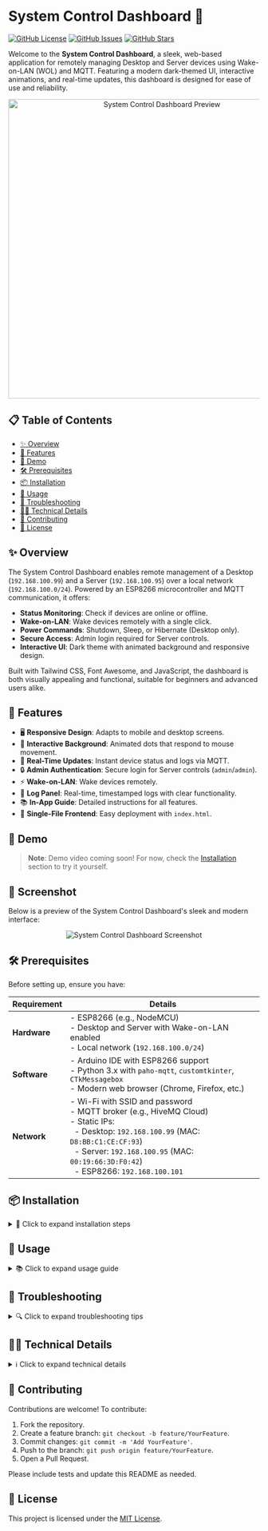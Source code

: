 # System Control Dashboard 🚀

[![GitHub License](https://img.shields.io/github/license/xai-org/grok)](https://github.com/xai-org/grok/blob/main/LICENSE) 
[![GitHub Issues](https://img.shields.io/github/issues-raw/xai-org/grok)](https://github.com/xai-org/grok/issues) 
[![GitHub Stars](https://img.shields.io/github/stars/xai-org/grok)](https://github.com/xai-org/grok/stargazers)

Welcome to the **System Control Dashboard**, a sleek, web-based application for remotely managing Desktop and Server devices using Wake-on-LAN (WOL) and MQTT. Featuring a modern dark-themed UI, interactive animations, and real-time updates, this dashboard is designed for ease of use and reliability.

<p align="center">
  <img src="https://codewizard-404.github.io/ESP-desktop-control-dashboard/" alt="System Control Dashboard Preview" width="600">
</p>

## 📋 Table of Contents

- [✨ Overview](#-overview)
- [🌟 Features](#-features)
- [🎥 Demo](#-demo)
- [🛠️ Prerequisites](#-prerequisites)
- [📦 Installation](#-installation)
- [📖 Usage](#-usage)
- [🐛 Troubleshooting](#-troubleshooting)
- [🧑‍💻 Technical Details](#-technical-details)
- [🤝 Contributing](#-contributing)
- [📜 License](#-license)

## ✨ Overview

The System Control Dashboard enables remote management of a Desktop (`192.168.100.99`) and a Server (`192.168.100.95`) over a local network (`192.168.100.0/24`). Powered by an ESP8266 microcontroller and MQTT communication, it offers:

- **Status Monitoring**: Check if devices are online or offline.
- **Wake-on-LAN**: Wake devices remotely with a single click.
- **Power Commands**: Shutdown, Sleep, or Hibernate (Desktop only).
- **Secure Access**: Admin login required for Server controls.
- **Interactive UI**: Dark theme with animated background and responsive design.

Built with Tailwind CSS, Font Awesome, and JavaScript, the dashboard is both visually appealing and functional, suitable for beginners and advanced users alike.

## 🌟 Features

- 🖥️ **Responsive Design**: Adapts to mobile and desktop screens.
- 🎨 **Interactive Background**: Animated dots that respond to mouse movement.
- 🔄 **Real-Time Updates**: Instant device status and logs via MQTT.
- 🔒 **Admin Authentication**: Secure login for Server controls (`admin`/`admin`).
- ⚡ **Wake-on-LAN**: Wake devices remotely.
- 📜 **Log Panel**: Real-time, timestamped logs with clear functionality.
- 📚 **In-App Guide**: Detailed instructions for all features.
- 🚀 **Single-File Frontend**: Easy deployment with `index.html`.

## 🎥 Demo

> **Note**: Demo video coming soon! For now, check the [Installation](#-installation) section to try it yourself.

## 📸 Screenshot

Below is a preview of the System Control Dashboard's sleek and modern interface:

<p align="center">
  <img src="https://raw.githubusercontent.com/CodeWizard-404/ESP-desktop-control-dashboard/refs/heads/main/Wep-page.png" alt="System Control Dashboard Screenshot">
</p>

## 🛠️ Prerequisites

Before setting up, ensure you have:

| Requirement | Details |
|-------------|---------|
| **Hardware** | - ESP8266 (e.g., NodeMCU)<br>- Desktop and Server with Wake-on-LAN enabled<br>- Local network (`192.168.100.0/24`) |
| **Software** | - Arduino IDE with ESP8266 support<br>- Python 3.x with `paho-mqtt`, `customtkinter`, `CTkMessagebox`<br>- Modern web browser (Chrome, Firefox, etc.) |
| **Network** | - Wi-Fi with SSID and password<br>- MQTT broker (e.g., HiveMQ Cloud)<br>- Static IPs:<br>&nbsp;&nbsp;- Desktop: `192.168.100.99` (MAC: `D8:BB:C1:CE:CF:93`)<br>&nbsp;&nbsp;- Server: `192.168.100.95` (MAC: `00:19:66:3D:F0:42`)<br>&nbsp;&nbsp;- ESP8266: `192.168.100.101` |

## 📦 Installation

<details>
<summary>🔧 Click to expand installation steps</summary>

1. **Clone the Repository**:
   ```bash
   git clone https://github.com/your-username/system-control-dashboard.git
   cd system-control-dashboard
   ```

2. **Set Up the ESP8266**:
   - Install [Arduino IDE](https://www.arduino.cc/en/software) and add [ESP8266 board support](https://github.com/esp8266/Arduino).
   - Install libraries: `ESP8266WiFi`, `PubSubClient`, `ESPping`.
   - Open `esp8266.ino` in Arduino IDE.
   - Update Wi-Fi credentials:
     ```cpp
     const char* ssid = "Your-WiFi-SSID";
     const char* password = "Your-WiFi-Password";
     ```
   - Update MQTT broker details (if using a custom broker):
     ```cpp
     const char* mqttServer = "your-mqtt-broker";
     const char* mqttUser = "your-mqtt-username";
     const char* mqttPassword = "your-mqtt-password";
     ```
   - Upload to ESP8266.

3. **Set Up the Desktop Client**:
   - Install Python 3.x and required libraries:
     ```bash
     pip install paho-mqtt customtkinter CTkMessagebox
     ```
   - Save the Python script as `desktop_client.py`.
   - Update MQTT broker details (if necessary):
     ```python
     MQTT_SERVER = "your-mqtt-broker"
     MQTT_USER = "your-mqtt-username"
     MQTT_PASS = "your-mqtt-password"
     ```
   - Run the script:
     ```bash
     python desktop_client.py
     ```

4. **Host the Dashboard**:
   - Place `index.html` in a web server directory (e.g., using `http-server`):
     ```bash
     npm install -g http-server
     http-server
     ```
   - Alternatively, open `index.html` in a browser (note: WebSocket may be restricted).
   - Access via `http://localhost:8080` or the server URL.

5. **Configure Devices**:
   - Enable Wake-on-LAN in BIOS/UEFI for Desktop and Server.
   - Set static IPs and MAC addresses as listed in [Prerequisites](#-prerequisites).
   - Ensure all devices are on the same network.

</details>

## 📖 Usage

<details>
<summary>📚 Click to expand usage guide</summary>

### Getting Started
1. Open the dashboard in a browser.
2. The **Desktop** section automatically checks the device's status.
3. Click the **Guide** button (❓) in the top-right to view the in-app guide.
4. To access **Server** controls, click "Server (Admin)" and log in with `admin`/`admin`.

### Managing the Desktop
Control your Desktop (`192.168.100.99`) with these actions:

- **Check Status**:
  - Click `Refresh` (🔄) to check if the Desktop is online/offline.
  - **Status Indicators**:
    - 🟢 **White Dot**: Online (`Shutdown`, `Sleep`, `Hibernate` buttons).
    - ⚪ **Gray Dot**: Offline (`Wake Up` button).
    - ⚪ **Waking Up...**: During wake-up attempts.
    - ⚪ **Offline (Timeout)**: Wake-up fails after 60 seconds.

- **Wake Up**:
  - Click `Wake Up` (⚡) to send a Wake-on-LAN signal.
  - Logs show: `Sent wake-up signal to Desktop. Waiting for it to come online...`.

- **Power Commands** (when online):
  - `Shutdown` (⏻): Powers off the Desktop.
  - `Sleep` (🛌): Low-power sleep mode.
  - `Hibernate` (❄): Saves state and powers off.
  - A 5-second auto-confirm popup appears on the Desktop.

### Managing the Server (Admin Access)
Control the Server (`192.168.100.95`) after logging in:

- **Accessing Controls**:
  - Click "Server (Admin)" to expand.
  - Enter `admin`/`admin` in the login modal.
  - Server controls appear after login.

- **Check Status**:
  - Click `Refresh` (🔄) to check Server status.
  - **Status Indicators**:
    - 🟢 **White Dot**: Online (`Shutdown`, `Sleep` buttons).
    - ⚪ **Gray Dot**: Offline (`Wake Up` button).
    - ⚪ **Waking Up...**: During wake-up attempts.
    - ⚪ **Offline (Timeout)**: Wake-up fails after 3 minutes.

- **Wake Up**:
  - Click `Wake Up` (⚡) to send a Wake-on-LAN signal (up to 3 minutes).
  - Logs show: `Server starting. 15 seconds before checking again.`.

- **Power Commands** (when online):
  - `Shutdown` (⏻): Powers off the Server.
  - `Sleep` (🛌): Low-power sleep mode.

### Using the Log Panel
The log panel (📜) displays real-time, timestamped logs:

- **Example Logs**:
  ```plaintext
  [06:28:03 PM] Desktop online. Reply 'off', 'sleep', or 'ht'
  [06:28:10 PM] Sent wake-up signal to Server. Waiting for it to come online...
  [06:28:25 PM] Timeout: Desktop did not come online in time.
  ```

- **Manage Logs**:
  - **Scroll**: View older logs (max height: 20rem).
  - **Clear**: Click `Clear` (🗑️) to reset (`Logs cleared.`).

</details>

## 🐛 Troubleshooting

<details>
<summary>🔍 Click to expand troubleshooting tips</summary>

- **Status Stuck on "Checking status..."**:
  - Refresh the page or click `Refresh` (🔄).
  - Ensure internet and MQTT broker (`wss://5239ffaebcbc49c6890527ee9c4b76e8.s1.eu.hivemq.cloud:8884/mqtt`) are accessible.
- **Wake-Up Fails with "Timeout"**:
  - Verify Wake-on-LAN is enabled in BIOS/UEFI.
  - Check network connectivity and ESP8266 power.
  - Confirm MAC/IP addresses in `esp8266.ino`.
- **Admin Login Fails**:
  - Use `admin`/`admin` (case-sensitive).
- **No Device Response**:
  - Check logs for `Disconnected from broker`.
  - Refresh the page to reconnect.
- **Buttons Disabled**:
  - For Server: Log in as admin.
  - For Desktop: Wait for status check to complete.
- **ESP8266 Issues**:
  - Use Serial Monitor (115200 baud) for errors.
  - Verify Wi-Fi/MQTT credentials.

</details>

## 🧑‍💻 Technical Details

<details>
<summary>ℹ️ Click to expand technical details</summary>

- **Frontend** (`index.html`):
  - Built with HTML, JavaScript, Tailwind CSS, and `mqtt.min.js`.
  - Features an interactive canvas with animated dots responding to mouse movement.
  - Uses Font Awesome for icons (e.g., `fa-desktop`, `fa-bolt`).
  - Responsive modals for admin login and guide.

- **ESP8266 Backend** (`esp8266.ino`):
  - Runs on ESP8266 with `ESP8266WiFi`, `PubSubClient`, `ESPping`.
  - Sends Wake-on-LAN UDP magic packets.
  - Supports proxy connections (e.g., SSH on port 2222).
  - Subscribes to MQTT topics: `status/desktop`, `status/server`, `wake/desktop`, `wake/server`.

- **Desktop Client** (`desktop_client.py`):
  - Python script using `paho-mqtt`, `customtkinter`, `CTkMessagebox`.
  - Listens on `desktop/commands` for `off`, `sleep`, `ht`.
  - Displays 5-second auto-confirm popups.
  - Executes system commands (`shutdown /s`, `rundll32.exe`, `shutdown /h`).

- **MQTT Setup**:
  - Broker: `wss://5239ffaebcbc49c6890527ee9c4b76e8.s1.eu.hivemq.cloud:8884/mqtt`
  - Credentials: `ESP_WOL`/`@PasswordMQTT404*`
  - Topics:
    - `status/desktop`, `status/server`: Status and commands.
    - `wake/desktop`, `wake/server`: Wake-on-LAN triggers.
    - `desktop/commands/reply`, `server/commands/reply`: Responses.

- **Timeouts**:
  - Desktop wake-up: 60 seconds.
  - Server wake-up: 3 minutes.
  - Proxy connection: 3 minutes.

</details>

## 🤝 Contributing

Contributions are welcome! To contribute:

1. Fork the repository.
2. Create a feature branch: `git checkout -b feature/YourFeature`.
3. Commit changes: `git commit -m 'Add YourFeature'`.
4. Push to the branch: `git push origin feature/YourFeature`.
5. Open a Pull Request.

Please include tests and update this README as needed.

## 📜 License

This project is licensed under the [MIT License](LICENSE).
